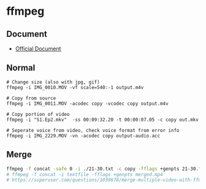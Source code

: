 # ffmpeg

## Document
- [Official Document](http://ffmpeg.org/documentation.html)

## Normal
```
# Change size (also with jpg, gif)
ffmpeg -i IMG_0010.MOV -vf scale=540:-1 output.m4v

# Copy from source
ffmpeg -i IMG_0011.MOV -acodec copy -vcodec copy output.m4v

# Copy portion of video
ffmpeg -i "S1.Ep2.mkv"  -ss 00:09:32.20 -t 00:00:07.05 -c copy out.mkv

# Seperate voice from video, check voice format from error info
ffmpeg -i IMG_2229.MOV -vn -acodec copy output-audio.acc
```

## Merge
```bash
ffmpeg -f concat -safe 0 -i ./21-30.txt -c copy -fflags +genpts 21-30.flv
# ffmpeg -f concat -i textfile -fflags +genpts merged.mp4
# https://superuser.com/questions/1039678/merge-multiple-video-with-ffmpeg-single-command-line-in-specific-time-without-cu
```
